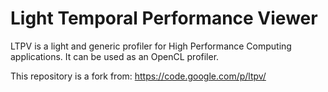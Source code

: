 Light Temporal Performance Viewer
=================================
LTPV is a light and generic profiler for High Performance Computing applications. It can be used as an OpenCL profiler.


This repository is a fork from: https://code.google.com/p/ltpv/
